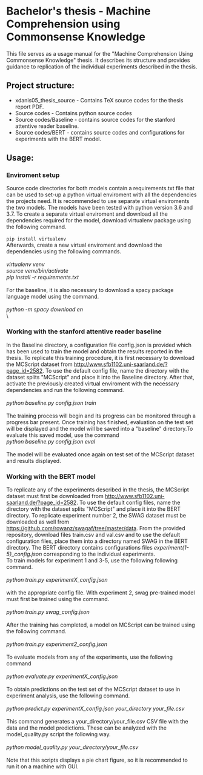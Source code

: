 # Bachelor's thesis - Machine Comprehension using Commonsense Knowledge
This file serves as a usage manual for the "Machine Comprehension Using Commonsense Knowledge" thesis. It describes its structure and provides guidance to replication of the individual experiments described in the thesis.


## Project structure:
- xdanis05_thesis_source - Contains TeX source codes for the thesis report PDF.
- Source codes - Contains python source codes
- Source codes/Baseline - contains source codes for the stanford attentive reader baseline.
- Source codes/BERT - contains source codes and configurations for experiments with the BERT model.



## Usage:
### Enviroment setup
Source code directories for both models contain a requirements.txt file that can be used to set-up a python virtual enviroment with all the dependencies the projects need. It is recommended to use separate virtual enviroments the two models. The models have been tested with python version 3.6 and 3.7. To create a separate virtual enviroment and download all the dependencies required for the model, download virtualenv package using the following command.\
\
```pip install virtualenv```
\
Afterwards, create a new virtual enviroment and download the dependencies using the following commands.\
\
*virtualenv venv\
source venv/bin/activate\
pip install -r requirements.txt*\
\
For the baseline, it is also necessary to download a spacy package language model using the command.\
\
*python -m spacy download en*\
\
### Working with the stanford attentive reader baseline
In the Baseline directory, a configuration file config.json is provided which has been used to train the model and obtain the results reported in the thesis. To replicate this training procedure, it is first necessary to download the MCScript dataset from http://www.sfb1102.uni-saarland.de/?page_id=2582. To use the default config file, name the directory with the dataset splits "MCScript" and place it into the Baseline directory. After that, activate the previously created virtual enviroment with the necessary dependencies and run the following command.\
\
*python baseline.py config.json train*\
\
The training process will begin and its progress can be monitored through a progress bar present. Once training has finished, evaluation on the test set will be displayed and the model will be saved into a "baseline" directory.To evaluate this saved model, use the command
\
*python baseline.py config.json eval*\
\
The model will be evaluated once again on test set of the MCScript dataset and results displayed.

### Working with the BERT model
To replicate any of the experiments described in the thesis, the MCScript dataset must first be downloaded from http://www.sfb1102.uni-saarland.de/?page_id=2582. To use the default config files, name the directory with the dataset splits "MCScript" and place it into the BERT directory. To replicate experiment number 2, the SWAG dataset must be downloaded as well from https://github.com/rowanz/swagaf/tree/master/data. From the provided repository, download files train.csv and val.csv and to use the default configuration files, place them into a directory named SWAG in the BERT directory. The BERT directory contains configurations files *experiment{1-5}_config.json* corresponding to the individual experiments.\
To train models for experiment 1 and 3-5, use the following following command.\
\
*python train.py experimentX_config.json*\
\
with the appropriate config file. With experiment 2, swag pre-trained model must first be trained using the command.\
\
*python train.py swag_config.json*\
\
After the training has completed, a model on MCScript can be trained using the following command.\
\
*python train.py experiment2_config.json*\
\
To evaluate models from any of the experiments, use the following command\
\
*python evaluate.py experimentX_config.json*\
\
To obtain predictions on the test set of the MCScript dataset to use in experiment analysis, use the following command. \
\
*python predict.py experimentX_config.json your_directory your_file.csv*\
\
This command generates a your_directory/your_file.csv CSV file with the data and the model predictions. These can be analyzed with the model_quality.py script the following way.\
\
*python model_quality.py your_directory/your_file.csv*\
\
Note that this scripts displays a pie chart figure, so it is recommended to run it on a machine with GUI.
